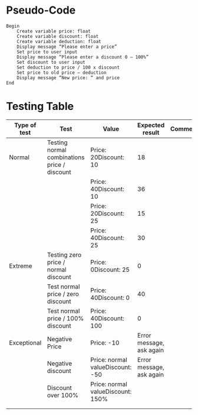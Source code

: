 # Pseudo-Code

```
Begin
	Create variable price: float
	Create variable discount: float
	Create variable deduction: float
	Display message “Please enter a price”
	Set price to user input
	Display message “Please enter a discount 0 – 100%”
	Set discount to user input
	Set deduction to price / 100 x discount
	Set price to old price – deduction
	Display message “New price: “ and price
End
```
# Testing Table

| Type of test | Test | Value | Expected result | Comment |
| --- | --- | --- | --- | --- |
| Normal | Testing normal combinations price / discount | Price: 20Discount: 10 | 18 |   |
|   |   | Price: 40Discount: 10 | 36 |   |
|   |   | Price: 20Discount: 25 | 15 |   |
|   |   | Price: 40Discount: 25 | 30 |   |
| Extreme | Testing zero price / normal discount | Price: 0Discount: 25 | 0 |   |
|   | Test normal price / zero discount | Price: 40Discount: 0 | 40 |   |
|   | Test normal price / 100% discount | Price: 40Discount: 100 | 0 |   |
| Exceptional | Negative Price | Price: -10 | Error message, ask again |   |
|   | Negative discount | Price: normal valueDiscount: -50 | Error message, ask again |   |
|   | Discount over 100% | Price: normal valueDiscount: 150% |   |   |
|   |   |   |   |   |
|   |   |   |   |   |
